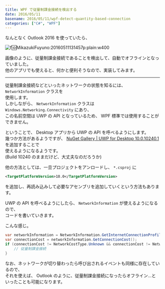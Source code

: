 ```yaml
---
title: WPF で従量制課金接続を検出する
date: 2016/05/11
basename: 2016/05/11/wpf-detect-quantity-based-connection
categories: ["C#", "WPF"]
---
```


なんとなく Outlook 2016 を使っていたら、

![f:id:MikazukiFuyuno:20160511131457p:plain:w400](https://assets.natsuneko.blog/images/20160511/20160511131457.png "f:id:MikazukiFuyuno:20160511131457p:plain:w400")

画像のように、従量制課金接続であることを検出して、自動でオフラインとなっていました。  
他のアプリでも使えると、何かと便利そうなので、実装してみます。

---

従量制課金接続などといったネットワークの状態を知るには、 `NetworkInformation` クラスを  
使用します。  
しかしながら、 `NetworkInformation` クラスは `Windows.Networking.Connectivity` にあり、  
この名前空間は UWP の API となっているため、 WPF 標準では使用することができません。

ということで、 Desktop アプリから UWP の API を呼べるようにします。  
幾つか方法があるようですが、 [NuGet Gallery | UWP for Desktop 10.0.10240.1](https://www.nuget.org/packages/UwpDesktop) を追加することで  
使えるようになるようです。  
(Build 10240 のままだけど、大丈夫なのだろうか)

他の方法としては、一旦プロジェクトをアンロードし、 `*.csproj` に

```xml
<TargetPlatformVersion>10.0</TargetPlatformVersion>
```

を追加し、再読み込みして必要なアセンブリを追加していくという方法もあります。

UWP の API を呼べるようにしたら、 `NetworkInformation` が使えるようになるので、  
コードを書いていきます。

こんな感じ。

```cs
var networkInformation = NetworkInformation.GetInternetConnectionProfile();
var connectionCost = networkInformation.GetConnectionCost();
if (connectionCost != NetworkCostType.Unknown && connectionCost != NetworkCostType.Unrestricted) {
    // 従量制課金接続
}
```

なお、ネットワークが切り替わったら呼び出されるイベントも同様に存在しているので、  
それを使えば、 Outlook のように、従量制課金接続になったらオフライン...といったことも可能になります。
